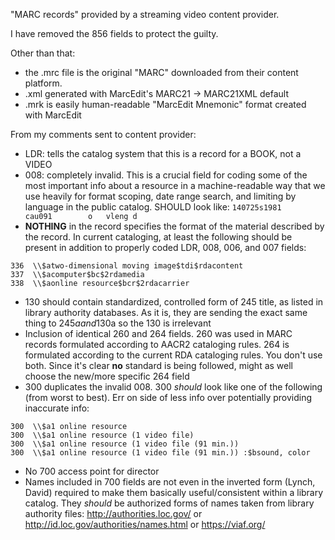 "MARC records" provided by a streaming video content provider. 

I have removed the 856 fields to protect the guilty. 

Other than that: 
 - the .mrc file is the original "MARC" downloaded from their content platform. 
 - .xml generated with MarcEdit's MARC21 -> MARC21XML default
 - .mrk is easily human-readable "MarcEdit Mnemonic" format created with MarcEdit
 
From my comments sent to content provider: 

 - LDR: tells the catalog system that this is a record for a BOOK, not a VIDEO
 - 008: completely invalid. This is a crucial field for coding some of the most important info about a resource in a machine-readable way that we use heavily for format scoping, date range search, and limiting by language in the public catalog. SHOULD look like: `140725s1981    cau091        o   vleng d`
 - **NOTHING** in the record specifies the format of the material described by the record. In current cataloging, at least the following should be present in addition to properly coded LDR, 008, 006, and 007 fields: 

```
336  \\$atwo-dimensional moving image$tdi$rdacontent
337  \\$acomputer$bc$2rdamedia
338  \\$aonline resource$bcr$2rdacarrier
```

 - 130 should contain standardized, controlled form of 245 title, as listed in library authority databases. As it is, they are sending the exact same thing to 245$a and 130$a so the 130 is irrelevant
 - Inclusion of identical 260 and 264 fields. 260 was used in MARC records formulated according to AACR2 cataloging rules. 264 is formulated according to the current RDA cataloging rules. You don't use both. Since it's clear **no** standard is being followed, might as well choose the new/more specific 264 field
 - 300 duplicates the invalid 008. 300 *should* look like one of the following (from worst to best). Err on side of less info over potentially providing inaccurate info:

```
300  \\$a1 online resource
300  \\$a1 online resource (1 video file)
300  \\$a1 online resource (1 video file (91 min.))
300  \\$a1 online resource (1 video file (91 min.)) :$bsound, color
```

 - No 700 access point for director
 - Names included in 700 fields are not even in the inverted form (Lynch, David) required to make them basically useful/consistent within a library catalog. They *should* be authorized forms of names taken from library authority files: http://authorities.loc.gov/ or http://id.loc.gov/authorities/names.html or https://viaf.org/ 



